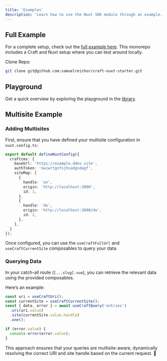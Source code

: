 ```yaml
---
title: 'Examples'
description: 'Learn how to use the Nuxt SDK module through an example.'
---
```


## Full Example

For a complete setup, check out the [full example here](https://github.com/samuelreichor/craft-nuxt-starter). 
This monorepo includes a Craft and Nuxt setup where you can test around locally.

Clone Repo: 

```bash
git clone git@github.com:samuelreichor/craft-nuxt-starter.git
```

## Playground

Get a quick overview by exploring the playground in the [library](https://github.com/samuelreichor/query-api/tree/main/playgrounds/nuxt-app).

## Multisite Example

### Adding Multisites

First, ensure that you have defined your multisite configuration in `nuxt.config.ts`:  

```ts [nuxt.config.ts]
export default defineNuxtConfig({
  craftcms: {
    baseUrl: 'https://example.ddev.site',
    authToken: 'owiwrtgnfsjhsadgsdagf',
    siteMap: [
      {
        handle: 'en',
        origin: 'http://localhost:3000',
        id: 1,
      },
      {
        handle: 'de',
        origin: 'http://localhost:3000/de',
        id: 2,
      },
    ],
  }
});
```

Once configured, you can use the `useCraftFullUrl` and `useCraftCurrentSite` composables to query your data.  

### Querying Data

In your catch-all route (`[...slug].vue`), you can retrieve the relevant data using the provided composables.  

Here’s an example:  

```ts
const uri = useCraftUri();
const currentSite = useCraftCurrentSite();
const { data, error } = await useCraftQuery('entries')
  .uri(uri.value)
  .site(currentSite.value.handle)
  .one();

if (error.value) {
  console.error(error.value);
}
```

This approach ensures that your queries are multisite-aware, dynamically resolving the correct URI and site handle based on the current request. 🚀